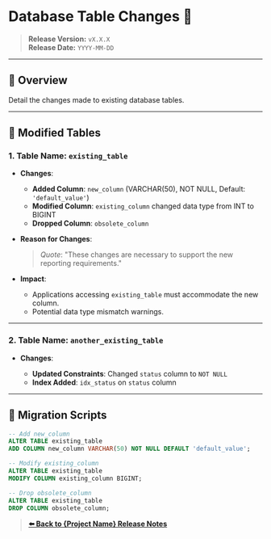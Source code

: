 # Database Table Changes 🔧

> **Release Version:** `vX.X.X`  
> **Release Date:** `YYYY-MM-DD`

---

## 📄 Overview

Detail the changes made to existing database tables.

---

## 📝 Modified Tables

### **1. Table Name: `existing_table`**

- **Changes**:

  - **Added Column**: `new_column` (VARCHAR(50), NOT NULL, Default: `'default_value'`)
  - **Modified Column**: `existing_column` changed data type from INT to BIGINT
  - **Dropped Column**: `obsolete_column`

- **Reason for Changes**:

  > _Quote_: "These changes are necessary to support the new reporting requirements."

- **Impact**:

  - Applications accessing `existing_table` must accommodate the new column.
  - Potential data type mismatch warnings.

---

### **2. Table Name: `another_existing_table`**

- **Changes**:

  - **Updated Constraints**: Changed `status` column to `NOT NULL`
  - **Index Added**: `idx_status` on `status` column

---

## 🔄 Migration Scripts

```sql
-- Add new_column
ALTER TABLE existing_table
ADD COLUMN new_column VARCHAR(50) NOT NULL DEFAULT 'default_value';

-- Modify existing_column
ALTER TABLE existing_table
MODIFY COLUMN existing_column BIGINT;

-- Drop obsolete_column
ALTER TABLE existing_table
DROP COLUMN obsolete_column;
```

> **[⬅️ Back to {Project Name} Release Notes](../AppName-Release#/release#.md)**